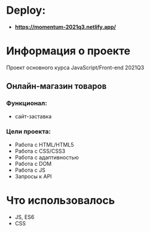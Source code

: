 # Deploy: 
* **https://momentum-2021q3.netlify.app/**

# Информация о проекте
Проект основного курса JavaScript/Front-end 2021Q3

## Онлайн-магазин товаров
### Функционал:
* сайт-заставка
### Цели проекта: 
* Работа с HTML/HTML5
* Работа с CSS/CSS3
* Работа с адаптивностью
* Работа с DOM
* Работа с JS
* Запросы к API

# Что использовалось
* JS, ES6
* CSS
